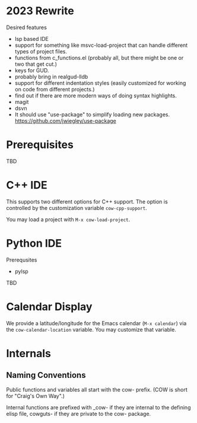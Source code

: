 # 2023 Rewrite

Desired features
- lsp based IDE
- support for something like msvc-load-project that can handle different types of project files.
- functions from c_functions.el (probably all, but there might be one or two that get cut.)
- keys for GUD.
- probably bring in realgud-lldb
- support for different indentation styles (easily customized for working on code from different projects.)
- find out if there are more modern ways of doing syntax highlights.
- magit
- dsvn
- It should use "use-package" to simplify loading new packages. https://github.com/jwiegley/use-package

# Prerequisites
TBD

# C++ IDE

This supports two different options for C++ support.  The option is
controlled by the customization variable `cow-cpp-support`.

You may load a project with `M-x cow-load-project`.

# Python IDE 
Prerequsites
- pylsp

TBD 

# Calendar Display 

We provide a latitude/longitude for the Emacs calendar (`M-x
calendar`) via the `cow-calendar-location` variable.  You may
customize that variable.

# Internals 

## Naming Conventions
 
Public functions and variables all start with the cow- prefix.  (COW
is short for "Craig's Own Way".)

Internal functions are prefixed with _cow- if they are internal to
the defining elisp file, cowguts- if they are private to the cow-
package.

